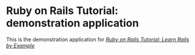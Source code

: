 # Ruby on Rails Tutorial: demonstration application

This is the demonstration application for [*Ruby on Rails Tutorial: Learn
Rails by Example*](http://railstutorial.org)

